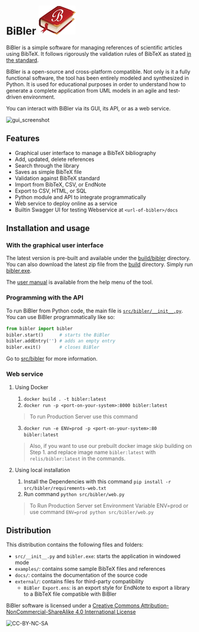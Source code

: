 # BiBler ![logo](https://raw.githubusercontent.com/esyriani/bibler/master/src/bibler/utils/resources/bibler.png)
BiBler is a simple software for managing references of scientific articles using BibTeX.
It follows rigorously the validation rules of BibTeX as stated [in the standard](http://www.openoffice.org/bibliographic/bibtex-defs.html).

BiBler is a open-source and cross-platform compatible. 
Not only is it a fully functional software, the tool has been entirely modeled and synthesized in Python.
It is used for educational purposes in order to understand how to generate a complete application from UML models in an agile and test-driven environment.

You can interact with BiBler via its GUI, its API, or as a web service.

![gui_screenshot](https://a.fsdn.com/con/app/proj/bibler/screenshots/screenshot.png/1)
<!--![console_screenshot](https://a.fsdn.com/con/app/proj/bibler/screenshots/library.png/1)-->

## Features
- Graphical user interface to manage a BibTeX bibliography
- Add, updated, delete references
- Search through the library
- Saves as simple BibTeX file
- Validation against BibTeX standard
- Import from BibTeX, CSV, or EndNote
- Export to CSV, HTML, or SQL
- Python module and API to integrate programmatically
- Web service to deploy online as a service
- Builtin Swagger UI for testing Webservice at `<url-of-bibler>/docs`

## Installation and usage

### With the graphical user interface

The latest version is pre-built and available under the [build/bibler](build/bibler) directory.
You can also download the latest zip file from the [build](build) directory.
Simply run [bibler.exe](build/bibler/bibler.exe).

The [user manual](src/bibler/utils/resources/manual.md) is available from the help menu of the tool.


### Programming with the API

To run BiBler from Python code, the main file is [`src/bibler/__init__.py`](src/bibler/__init__.py).
You can use BiBler programmatically like so:
```python
from bibler import bibler 
bibler.start()      # starts the BiBler
bibler.addEntry('') # adds an empty entry
bibler.exit()       # closes BiBler
```

Go to [src/bibler](src/bibler) for more information.

### Web service

1. Using Docker
   1. `docker build . -t bibler:latest`
   2. `docker run -p <port-on-your-system>:8000 bibler:latest`

   > To run Production Server use this command

   3. `docker run -e ENV=prod -p <port-on-your-system>:80 bibler:latest`
   > Also, if you want to use our prebuilt docker image skip building on Step 1. and replace image name `bibler:latest` with `relis/bibler:latest` in the commands.


2. Using local installation
   1. Install the Dependencies with this command `pip install -r src/bibler/requirements-web.txt`
   2. Run command `python src/bibler/web.py`
   > To Run Production Server set Environment Variable ENV=prod or use command `ENV=prod python src/bibler/web.py`


## Distribution

This distribution contains the following files and folders:
- `src/__init__.py` and `bibler.exe`: starts the application in windowed mode
- `examples/`: contains some sample BibTeX files and references
- `docs/`: contains the documentation of the source code
- `external/`: contains files for third-party compatibility
    - `BiBler Export.ens`: is an export style for EndNote to export a library to a BibTeX file compatible with BiBler

BiBler software is licensed under a [Creative Commons Attribution-NonCommercial-ShareAlike 4.0 International License](http://creativecommons.org/licenses/by-nc-sa/4.0)

![CC-BY-NC-SA](https://i.creativecommons.org/l/by-nc-sa/4.0/88x31.png)
